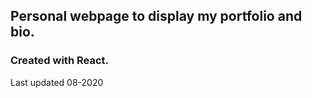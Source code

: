 ## Personal webpage to display my portfolio and bio. 
  ### Created with React.

Last updated 08-2020
